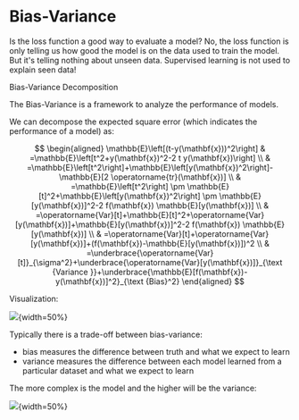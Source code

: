 # Bias-Variance

Is the loss function a good way to evaluate a model?
No, the loss function is only telling us how good the model is on the data used to train the model. But it's telling nothing about unseen data. 
Supervised learning is not used to explain seen data! 

Bias-Variance Decomposition

The Bias-Variance is a framework to analyze the performance of models.

We can decompose the expected square error (which indicates the performance of a model) as:

$$
\begin{aligned}
\mathbb{E}\left[(t-y(\mathbf{x}))^2\right] & =\mathbb{E}\left[t^2+y(\mathbf{x})^2-2 t y(\mathbf{x})\right] \\
& =\mathbb{E}\left[t^2\right]+\mathbb{E}\left[y(\mathbf{x})^2\right]-\mathbb{E}[2 \operatorname{tr}(\mathbf{x})] \\
& =\mathbb{E}\left[t^2\right] \pm \mathbb{E}[t]^2+\mathbb{E}\left[y(\mathbf{x})^2\right] \pm \mathbb{E}[y(\mathbf{x})]^2-2 f(\mathbf{x}) \mathbb{E}[y(\mathbf{x})] \\
& =\operatorname{Var}[t]+\mathbb{E}[t]^2+\operatorname{Var}[y(\mathbf{x})]+\mathbb{E}[y(\mathbf{x})]^2-2 f(\mathbf{x}) \mathbb{E}[y(\mathbf{x})] \\
& =\operatorname{Var}[t]+\operatorname{Var}[y(\mathbf{x})]+(f(\mathbf{x})-\mathbb{E}[y(\mathbf{x})])^2 \\
& =\underbrace{\operatorname{Var}[t]}_{\sigma^2}+\underbrace{\operatorname{Var}[y(\mathbf{x})]}_{\text {Variance }}+\underbrace{\mathbb{E}[f(\mathbf{x})-y(\mathbf{x})]^2}_{\text {Bias}^2}
\end{aligned}
$$

Visualization: 

![](c335c1050b5f93c3cd36bf594f9cf3c7.png){width=50%}


Typically there is a trade-off between bias-variance:

- bias measures the difference between truth and what we expect to learn
- variance measures the difference between each model learned from a particular dataset and what we expect to learn


The more complex is the model and the higher will be the variance: 

![](dcd091ba409e0c0ac14cf1dd694cfb16.png){width=50%}


